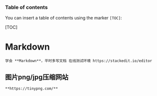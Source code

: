 ### Table of contents

You can insert a table of contents using the marker `[TOC]`:

[TOC]


Markdown
========
	学会 **Markdown**，平时多写文档 在线测试环境 https://stackedit.io/editor

图片png/jpg压缩网站  
------------------
	**https://tinypng.com/**

